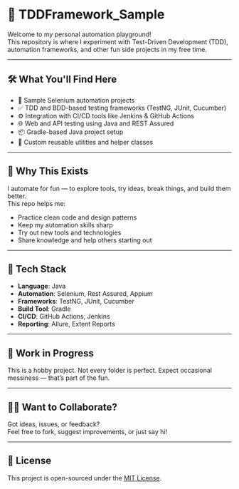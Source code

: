 # 🧪 TDDFramework_Sample

Welcome to my personal automation playground!  
This repository is where I experiment with Test-Driven Development (TDD), automation frameworks, and other fun side projects in my free time.  

---

## 🛠️ What You'll Find Here

- 🚀 Sample Selenium automation projects  
- ✅ TDD and BDD-based testing frameworks (TestNG, JUnit, Cucumber)  
- ⚙️ Integration with CI/CD tools like Jenkins & GitHub Actions  
- 🌐 Web and API testing using Java and REST Assured  
- 📦 Gradle-based Java project setup  
- 🧪 Custom reusable utilities and helper classes  

---

## 📌 Why This Exists

I automate for fun — to explore tools, try ideas, break things, and build them better.  
This repo helps me:

- Practice clean code and design patterns  
- Keep my automation skills sharp  
- Try out new tools and technologies  
- Share knowledge and help others starting out  

---

## 🧰 Tech Stack

- **Language**: Java  
- **Automation**: Selenium, Rest Assured, Appium  
- **Frameworks**: TestNG, JUnit, Cucumber  
- **Build Tool**: Gradle  
- **CI/CD**: GitHub Actions, Jenkins  
- **Reporting**: Allure, Extent Reports  

---

## 🚧 Work in Progress

This is a hobby project. Not every folder is perfect. Expect occasional messiness — that’s part of the fun.

---

## 🙋‍♂️ Want to Collaborate?

Got ideas, issues, or feedback?  
Feel free to fork, suggest improvements, or just say hi!

---

## 📜 License

This project is open-sourced under the [MIT License](LICENSE).
